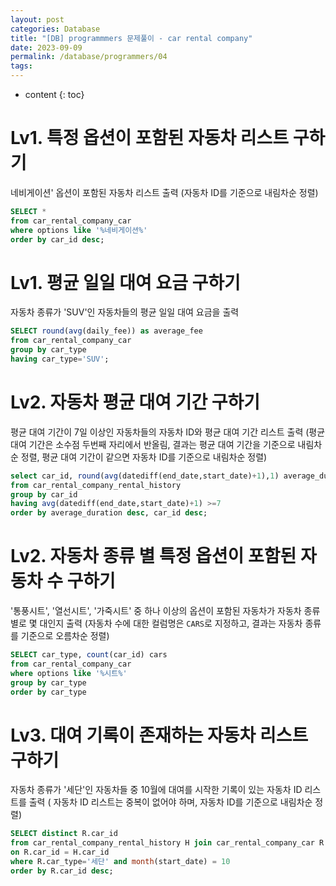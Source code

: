 ```yaml
---
layout: post
categories: Database
title: "[DB] programmmers 문제풀이 - car rental company"
date: 2023-09-09
permalink: /database/programmers/04
tags:
---
```

* content
{: toc}


<!--more-->



# Lv1. 특정 옵션이 포함된 자동차 리스트 구하기
네비게이션' 옵션이 포함된 자동차 리스트 출력 (자동차 ID를 기준으로 내림차순 정렬)

```sql
SELECT *
from car_rental_company_car
where options like '%네비게이션%'
order by car_id desc;
```
  
# Lv1. 평균 일일 대여 요금 구하기
자동차 종류가 'SUV'인 자동차들의 평균 일일 대여 요금을 출력

```sql
SELECT round(avg(daily_fee)) as average_fee
from car_rental_company_car
group by car_type
having car_type='SUV';
```

# Lv2. 자동차 평균 대여 기간 구하기
평균 대여 기간이 7일 이상인 자동차들의 자동차 ID와 평균 대여 기간 리스트 출력
(평균 대여 기간은 소수점 두번째 자리에서 반올림, 결과는 평균 대여 기간을 기준으로 내림차순 정렬, 평균 대여 기간이 같으면 자동차 ID를 기준으로 내림차순 정렬)

```sql
select car_id, round(avg(datediff(end_date,start_date)+1),1) average_duration
from car_rental_company_rental_history
group by car_id
having avg(datediff(end_date,start_date)+1) >=7
order by average_duration desc, car_id desc;
```


# Lv2. 자동차 종류 별 특정 옵션이 포함된 자동차 수 구하기
'통풍시트', '열선시트', '가죽시트' 중 하나 이상의 옵션이 포함된 자동차가 자동차 종류 별로 몇 대인지 출력
(자동차 수에 대한 컬럼명은 `CARS`로 지정하고, 결과는 자동차 종류를 기준으로 오름차순 정렬)

```sql
SELECT car_type, count(car_id) cars
from car_rental_company_car
where options like '%시트%'
group by car_type
order by car_type
```


# Lv3. 대여 기록이 존재하는 자동차 리스트 구하기
자동차 종류가 '세단'인 자동차들 중 10월에 대여를 시작한 기록이 있는 자동차 ID 리스트를 출력
( 자동차 ID 리스트는 중복이 없어야 하며, 자동차 ID를 기준으로 내림차순 정렬)

```sql
SELECT distinct R.car_id
from car_rental_company_rental_history H join car_rental_company_car R
on R.car_id = H.car_id
where R.car_type='세단' and month(start_date) = 10
order by R.car_id desc;
```


  

  



  

